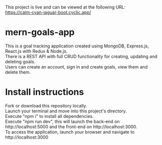 This project is live and can be viewed at the following URL:<br />
https://calm-cyan-jaguar-boot.cyclic.app/

# mern-goals-app
This is a goal tracking application created using MongoDB, Express.js, React.js with Redux & Node.js.<br />
There is a REST API with full CRUD functionality for creating, updating and deleting goals.<br />
Users can create an account, sign in and create goals, view them and delete them.<br />

# Install instructions
Fork or download this repository locally.<br />
Launch your terminal and move into this project's directory.<br />
Execute "npm i" to install all dependencies.<br />
Execute "npm run dev", this will launch the back-end on http://localhost:5000 and the front-end on http://localhost:3000.<br />
To access the application, launch your browser and navigate to http://localhost:3000<br />
